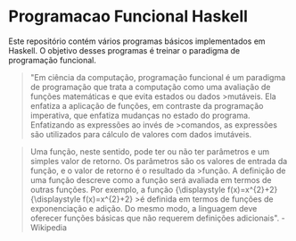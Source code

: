 # Programacao Funcional Haskell

Este repositório contém vários programas básicos implementados em Haskell. O objetivo desses programas é treinar o paradigma de programação funcional.

>"Em ciência da computação, programação funcional é um paradigma de programação que trata a computação como uma avaliação de funções matemáticas e que evita estados ou dados >mutáveis. Ela enfatiza a aplicação de funções, em contraste da programação imperativa, que enfatiza mudanças no estado do programa. Enfatizando as expressões ao invés de >comandos, as expressões são utilizados para cálculo de valores com dados imutáveis.

>Uma função, neste sentido, pode ter ou não ter parâmetros e um simples valor de retorno. Os parâmetros são os valores de entrada da função, e o valor de retorno é o resultado da >função. A definição de uma função descreve como a função será avaliada em termos de outras funções. Por exemplo, a função {\displaystyle f(x)=x^{2}+2}{\displaystyle f(x)=x^{2}+2} >é definida em termos de funções de exponenciação e adição. Do mesmo modo, a linguagem deve oferecer funções básicas que não requerem definições adicionais". - Wikipedia
